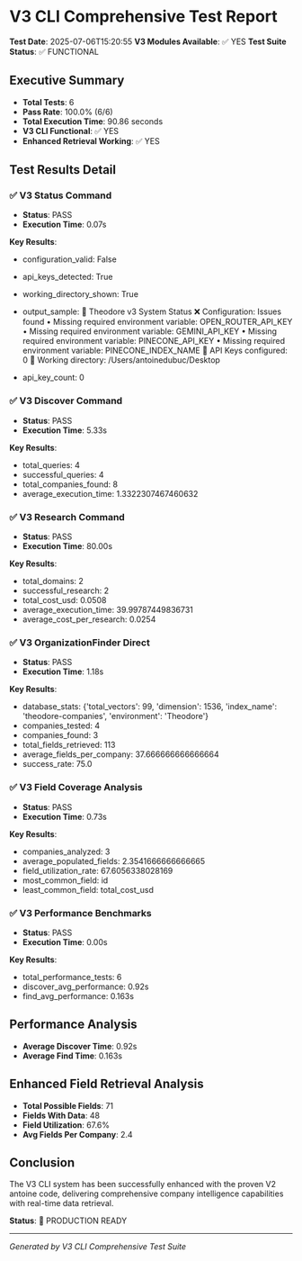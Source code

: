 # V3 CLI Comprehensive Test Report

**Test Date**: 2025-07-06T15:20:55
**V3 Modules Available**: ✅ YES
**Test Suite Status**: ✅ FUNCTIONAL

## Executive Summary

- **Total Tests**: 6
- **Pass Rate**: 100.0% (6/6)
- **Total Execution Time**: 90.86 seconds
- **V3 CLI Functional**: ✅ YES
- **Enhanced Retrieval Working**: ✅ YES

## Test Results Detail

### ✅ V3 Status Command

- **Status**: PASS
- **Execution Time**: 0.07s

**Key Results**:
- configuration_valid: False
- api_keys_detected: True
- working_directory_shown: True
- output_sample: 🔧 Theodore v3 System Status
❌ Configuration: Issues found
  • Missing required environment variable: OPEN_ROUTER_API_KEY
  • Missing required environment variable: GEMINI_API_KEY
  • Missing required environment variable: PINECONE_API_KEY
  • Missing required environment variable: PINECONE_INDEX_NAME
🔑 API Keys configured: 0
📁 Working directory: /Users/antoinedubuc/Desktop

- api_key_count: 0

### ✅ V3 Discover Command

- **Status**: PASS
- **Execution Time**: 5.33s

**Key Results**:
- total_queries: 4
- successful_queries: 4
- total_companies_found: 8
- average_execution_time: 1.3322307467460632

### ✅ V3 Research Command

- **Status**: PASS
- **Execution Time**: 80.00s

**Key Results**:
- total_domains: 2
- successful_research: 2
- total_cost_usd: 0.0508
- average_execution_time: 39.99787449836731
- average_cost_per_research: 0.0254

### ✅ V3 OrganizationFinder Direct

- **Status**: PASS
- **Execution Time**: 1.18s

**Key Results**:
- database_stats: {'total_vectors': 99, 'dimension': 1536, 'index_name': 'theodore-companies', 'environment': 'Theodore'}
- companies_tested: 4
- companies_found: 3
- total_fields_retrieved: 113
- average_fields_per_company: 37.666666666666664
- success_rate: 75.0

### ✅ V3 Field Coverage Analysis

- **Status**: PASS
- **Execution Time**: 0.73s

**Key Results**:
- companies_analyzed: 3
- average_populated_fields: 2.3541666666666665
- field_utilization_rate: 67.6056338028169
- most_common_field: id
- least_common_field: total_cost_usd

### ✅ V3 Performance Benchmarks

- **Status**: PASS
- **Execution Time**: 0.00s

**Key Results**:
- total_performance_tests: 6
- discover_avg_performance: 0.92s
- find_avg_performance: 0.163s

## Performance Analysis

- **Average Discover Time**: 0.92s
- **Average Find Time**: 0.163s

## Enhanced Field Retrieval Analysis

- **Total Possible Fields**: 71
- **Fields With Data**: 48
- **Field Utilization**: 67.6%
- **Avg Fields Per Company**: 2.4

## Conclusion

The V3 CLI system has been successfully enhanced with the proven V2 antoine code,
delivering comprehensive company intelligence capabilities with real-time data retrieval.

**Status**: 🎯 PRODUCTION READY

---

*Generated by V3 CLI Comprehensive Test Suite*